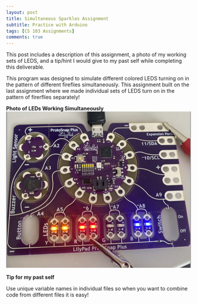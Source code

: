 ```yaml
---
layout: post
title: Simultaneous Sparkles Assignment 
subtitle: Practice with Arduino
tags: [CS 103 Assignments]
comments: true
---
```


This post includes a description of this assignment, a photo of my working sets of LEDS, and a tip/hint I would give to my past self while completing this deliverable. 
 
This program was designed to simulate different colored LEDS turning on in the pattern of different fireflies simultaneously. This assignment built on the last assignment where we made individual sets of LEDS turn on in the pattern of firerflies separately!  


**Photo of LEDs Working Simultaneously**
![Sparkles](https://github.com/iangdp/iangdp.github.io/blob/master/assets/img/Screen%20Shot%202023-03-16%20at%204.28.02%20PM.png?raw=true)


**Tip for my past self**

Use unique variable names in individual files so when you want to combine code from different files it is easy! 


